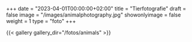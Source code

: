 +++
date = "2023-04-01T00:00:00+02:00"
title = "Tierfotografie"
draft = false
image = "/images/animalphotography.jpg"
showonlyimage = false
weight = 1
type = "foto"
+++

{{< gallery gallery_dir="/fotos/animals" >}}

